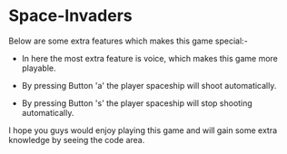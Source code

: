 # Space-Invaders

Below are some extra features which makes this game special:-

* In here the most extra feature is voice, which makes this game more playable.

* By pressing Button 'a' the player spaceship will shoot automatically.

* By pressing Button 's' the player spaceship will stop shooting automatically.

I hope you guys would enjoy playing this game and will gain some extra knowledge by seeing the code area.
